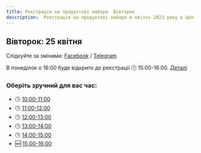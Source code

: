 ```yaml
---
title: Реєстрація на продуктові набори. Вівторок
description:  Реєстрація на продуктові набори в квітні 2023 року в Центрі підтримки ВПО "24" Благодійного фонду "Шелтер Плюс" у Кривому Розі за адресою вулиця Маккейна, 24 
---
```

## Вівторок: 25 квітня

Слідкуйте за змінами: [Facebook](https://fb.com/supportcenter24) / [Telegram](https://t.me/centervpo24)

В понеділок о 16:00 буде відкрито до реєстрації 🕒 15:00-16:00. [Деталі](https://t.me/centervpo24/22)

### Оберіть зручний для вас час:
- 🕒 [10:00-11:00](https://forms.gle/CdE31wd97gBibisW8)
- 🕒 [11:00-12:00](https://forms.gle/yE3wDbvPzEy5H9Sp7)
- 🕒 [12:00-13:00](https://forms.gle/jQ2MUWZfRSWUWKiC9)
- 🕒 [13:00-14:00](https://forms.gle/3trPuAiGPNpxHVCu6)
- 🕒 [14:00-15:00](https://forms.gle/FCRhADNTjEgxBVJr5)
- 🆕 [15:00-16:00](https://forms.gle/LnGSe19HaAU1wjHm6)